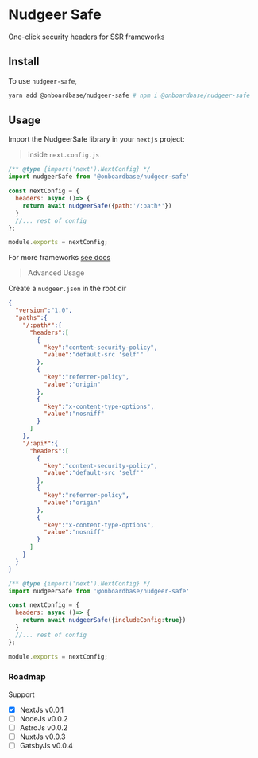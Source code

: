 # Nudgeer Safe

One-click security headers for SSR frameworks

## Install

To use `nudgeer-safe`,

```bash
yarn add @onboardbase/nudgeer-safe # npm i @onboardbase/nudgeer-safe
```

## Usage

Import the NudgeerSafe library in your `nextjs` project:

> inside `next.config.js`

```js
/** @type {import('next').NextConfig} */
import nudgeerSafe from '@onboardbase/nudgeer-safe'

const nextConfig = {
  headers: async ()=> {
    return await nudgeerSafe({path:'/:path*'})
  }
  //... rest of config
};

module.exports = nextConfig;

```
For more frameworks [see docs](https://docs.nudgeer.com)

> Advanced Usage

Create a `nudgeer.json` in the root dir

```json
{
  "version":"1.0",
  "paths":{
    "/:path*":{
      "headers":[
        {
          "key":"content-security-policy",
          "value":"default-src 'self'"
        },
        {
          "key":"referrer-policy",
          "value":"origin"
        },
        {
          "key":"x-content-type-options",
          "value":"nosniff"
        }
      ]
    },
    "/:api*":{
      "headers":[
        {
          "key":"content-security-policy",
          "value":"default-src 'self'"
        },
        {
          "key":"referrer-policy",
          "value":"origin"
        },
        {
          "key":"x-content-type-options",
          "value":"nosniff"
        }
      ]
    }
  }
}

```

```js
/** @type {import('next').NextConfig} */
import nudgeerSafe from '@onboardbase/nudgeer-safe'

const nextConfig = {
  headers: async ()=> {
    return await nudgeerSafe({includeConfig:true})
  }
  //... rest of config
};

module.exports = nextConfig;
```

### Roadmap
Support
- [x] NextJs v0.0.1
- [ ] NodeJs v0.0.2
- [ ] AstroJs v0.0.2
- [ ] NuxtJs  v0.0.3
- [ ] GatsbyJs v0.0.4
